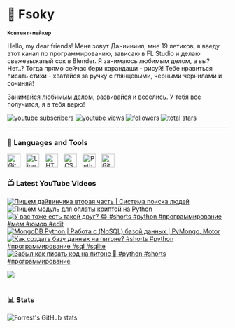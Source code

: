 # 🥑 Fsoky

**`Контент-мейкер`**

Hello, my dear friends! Меня зовут Данииииил, мне 19 летиков, я введу этот канал по программированию, зависаю в FL Studio и делаю свежевыжатый сок в Blender. Я занимаюсь любимым делом, а вы? Нет..? Тогда прямо сейчас бери карандаши - рисуй! Тебе нравиться писать стихи - хватайся за ручку с глянцевыми, черными чернилами и сочиняй!

Занимайся любимым делом, развивайся и веселись. У тебя все получится, я в тебя верю!

   <p align="left">
      <a href="https://www.youtube.com/c/fknight?sub_confirmation=1">
         <img alt="youtube subscribers" title="Subscribe to my YouTube channel" src="https://custom-icon-badges.demolab.com/youtube/channel/subscribers/UCeiC2G8vcz6tBmvVo8ydMgQ?color=%23E05D44&label=SUBSCRIBE&logo=video&logoColor=white&style=for-the-badge&labelColor=CE4630"/></a> 
      <a href="https://www.youtube.com/c/fknight">
         <img alt="youtube views" title="YouTube views" src="https://custom-icon-badges.demolab.com/youtube/channel/views/UCeiC2G8vcz6tBmvVo8ydMgQ?color=%23E1AD0E&logo=eye&logoColor=white&style=for-the-badge&labelColor=C79600"/></a> 
      <a href="https://github.com/ForrestKnight?tab=followers">
         <img alt="followers" title="Follow me on Github" src="https://custom-icon-badges.demolab.com/github/followers/Fsoky?color=236ad3&labelColor=1155ba&style=for-the-badge&logo=person-add&label=Follow&logoColor=white"/></a>
      <a href="https://github.com/ForrestKnight?tab=repositories&sort=stargazers">
         <img alt="total stars" title="Total stars on GitHub" src="https://custom-icon-badges.demolab.com/github/stars/Fsoky?color=55960c&style=for-the-badge&labelColor=488207&logo=star"/></a>
   </p>

---

### 🧰 Languages and Tools

<img align="left" alt="Git" width="30px" style="padding-right:10px;" src="https://cdn.jsdelivr.net/gh/devicons/devicon/icons/git/git-original.svg" />
<img align="left" alt="Linux" width="30px" style="padding-right:10px;" src="https://cdn.jsdelivr.net/gh/devicons/devicon/icons/linux/linux-original.svg" />
<img align="left" alt="HTML" width="30px" style="padding-right:10px;" src="https://cdn.jsdelivr.net/gh/devicons/devicon/icons/html5/html5-plain.svg" />
<img align="left" alt="CSS" width="30px" style="padding-right:10px;" src="https://cdn.jsdelivr.net/gh/devicons/devicon/icons/css3/css3-plain.svg" />
<img align="left" alt="Python" width="30px" style="padding-right:10px;" src="https://cdn.jsdelivr.net/gh/devicons/devicon/icons/python/python-plain.svg" />
<img align="left" alt="GitHub" width="30px" style="padding-right:10px;" src="https://cdn.jsdelivr.net/gh/devicons/devicon/icons/github/github-original.svg" />

<br />

#

### 📺 Latest YouTube Videos

<!-- BEGIN YOUTUBE-CARDS -->
[![Пишем дайвинчика вторая часть | Система поиска людей](https://ytcards.demolab.com/?id=UbnaeCpLS6Y&title=%D0%9F%D0%B8%D1%88%D0%B5%D0%BC+%D0%B4%D0%B0%D0%B9%D0%B2%D0%B8%D0%BD%D1%87%D0%B8%D0%BA%D0%B0+%D0%B2%D1%82%D0%BE%D1%80%D0%B0%D1%8F+%D1%87%D0%B0%D1%81%D1%82%D1%8C+%7C+%D0%A1%D0%B8%D1%81%D1%82%D0%B5%D0%BC%D0%B0+%D0%BF%D0%BE%D0%B8%D1%81%D0%BA%D0%B0+%D0%BB%D1%8E%D0%B4%D0%B5%D0%B9&lang=en&timestamp=1697665566&background_color=%230d1117&title_color=%23ffffff&stats_color=%23dedede&max_title_lines=1&width=250&border_radius=5 "Пишем дайвинчика вторая часть | Система поиска людей")](https://www.youtube.com/watch?v=UbnaeCpLS6Y)
[![Пишем модуль для оплаты криптой на Python](https://ytcards.demolab.com/?id=NYObxsBkju4&title=%D0%9F%D0%B8%D1%88%D0%B5%D0%BC+%D0%BC%D0%BE%D0%B4%D1%83%D0%BB%D1%8C+%D0%B4%D0%BB%D1%8F+%D0%BE%D0%BF%D0%BB%D0%B0%D1%82%D1%8B+%D0%BA%D1%80%D0%B8%D0%BF%D1%82%D0%BE%D0%B9+%D0%BD%D0%B0+Python&lang=en&timestamp=1697670735&background_color=%230d1117&title_color=%23ffffff&stats_color=%23dedede&max_title_lines=1&width=250&border_radius=5 "Пишем модуль для оплаты криптой на Python")](https://www.youtube.com/watch?v=NYObxsBkju4)
[![У вас тоже есть такой друг? 😂 #shorts #python #программирование #мем #юмор #edit](https://ytcards.demolab.com/?id=RoxIs1rP9kg&title=%D0%A3+%D0%B2%D0%B0%D1%81+%D1%82%D0%BE%D0%B6%D0%B5+%D0%B5%D1%81%D1%82%D1%8C+%D1%82%D0%B0%D0%BA%D0%BE%D0%B9+%D0%B4%D1%80%D1%83%D0%B3%3F+%F0%9F%98%82+%23shorts+%23python+%23%D0%BF%D1%80%D0%BE%D0%B3%D1%80%D0%B0%D0%BC%D0%BC%D0%B8%D1%80%D0%BE%D0%B2%D0%B0%D0%BD%D0%B8%D0%B5+%23%D0%BC%D0%B5%D0%BC+%23%D1%8E%D0%BC%D0%BE%D1%80+%23edit&lang=en&timestamp=1697394803&background_color=%230d1117&title_color=%23ffffff&stats_color=%23dedede&max_title_lines=1&width=250&border_radius=5 "У вас тоже есть такой друг? 😂 #shorts #python #программирование #мем #юмор #edit")](https://www.youtube.com/watch?v=RoxIs1rP9kg)
[![MongoDB Python | Работа с (NoSQL) базой данных | PyMongo, Motor](https://ytcards.demolab.com/?id=B_X13ITOowk&title=MongoDB+Python+%7C+%D0%A0%D0%B0%D0%B1%D0%BE%D1%82%D0%B0+%D1%81+%28NoSQL%29+%D0%B1%D0%B0%D0%B7%D0%BE%D0%B9+%D0%B4%D0%B0%D0%BD%D0%BD%D1%8B%D1%85+%7C+PyMongo%2C+Motor&lang=en&timestamp=1697211172&background_color=%230d1117&title_color=%23ffffff&stats_color=%23dedede&max_title_lines=1&width=250&border_radius=5 "MongoDB Python | Работа с (NoSQL) базой данных | PyMongo, Motor")](https://www.youtube.com/watch?v=B_X13ITOowk)
[![Как создать базу данных на питоне? #shorts #python #программирование #sql #sqlite](https://ytcards.demolab.com/?id=yqKXwAtkQS8&title=%D0%9A%D0%B0%D0%BA+%D1%81%D0%BE%D0%B7%D0%B4%D0%B0%D1%82%D1%8C+%D0%B1%D0%B0%D0%B7%D1%83+%D0%B4%D0%B0%D0%BD%D0%BD%D1%8B%D1%85+%D0%BD%D0%B0+%D0%BF%D0%B8%D1%82%D0%BE%D0%BD%D0%B5%3F+%23shorts+%23python+%23%D0%BF%D1%80%D0%BE%D0%B3%D1%80%D0%B0%D0%BC%D0%BC%D0%B8%D1%80%D0%BE%D0%B2%D0%B0%D0%BD%D0%B8%D0%B5+%23sql+%23sqlite&lang=en&timestamp=1697026446&background_color=%230d1117&title_color=%23ffffff&stats_color=%23dedede&max_title_lines=1&width=250&border_radius=5 "Как создать базу данных на питоне? #shorts #python #программирование #sql #sqlite")](https://www.youtube.com/watch?v=yqKXwAtkQS8)
[![Забыл как писать код на питоне 🤢 #python #shorts #программирование](https://ytcards.demolab.com/?id=ZFxK0S_QX9o&title=%D0%97%D0%B0%D0%B1%D1%8B%D0%BB+%D0%BA%D0%B0%D0%BA+%D0%BF%D0%B8%D1%81%D0%B0%D1%82%D1%8C+%D0%BA%D0%BE%D0%B4+%D0%BD%D0%B0+%D0%BF%D0%B8%D1%82%D0%BE%D0%BD%D0%B5+%F0%9F%A4%A2+%23python+%23shorts+%23%D0%BF%D1%80%D0%BE%D0%B3%D1%80%D0%B0%D0%BC%D0%BC%D0%B8%D1%80%D0%BE%D0%B2%D0%B0%D0%BD%D0%B8%D0%B5&lang=en&timestamp=1696919781&background_color=%230d1117&title_color=%23ffffff&stats_color=%23dedede&max_title_lines=1&width=250&border_radius=5 "Забыл как писать код на питоне 🤢 #python #shorts #программирование")](https://www.youtube.com/watch?v=ZFxK0S_QX9o)
<!-- END YOUTUBE-CARDS -->

[<img src="https://custom-icon-badges.demolab.com/badge/-Subscribe%20For%20More-red?style=for-the-badge&logo=video&logoColor=white"/>](https://www.youtube.com/c/Фсоки?sub_confirmation=1)

#

### 📊 Stats

![Forrest's GitHub stats](https://github-readme-stats.vercel.app/api?username=fsoky&show_icons=true&theme=dracula)

<!-- ![GitHub Streak](https://streak-stats.demolab.com?user=ForrestKnight&theme=dracula&border_radius=4.5) -->
